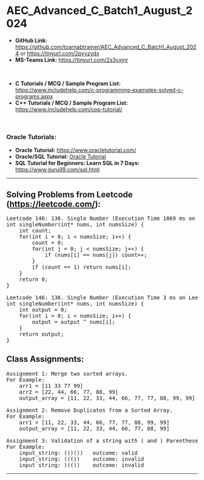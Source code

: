 # AEC_Advanced_C_Batch1_August_2024

* **GitHub Link:** https://github.com/toarnabtrainer/AEC_Advanced_C_Batch1_August_2024 or https://tinyurl.com/2pvyzydx
* **MS-Teams Link:** https://tinyurl.com/2s3yxjnr

<br>

* **C Tutorials / MCQ / Sample Program List:** https://www.includehelp.com/c-programming-examples-solved-c-programs.aspx
* **C++ Tutorials / MCQ / Sample Program List:** https://www.includehelp.com/cpp-tutorial/

<br>

### Oracle Tutorials:
* **Oracle Tutorial:** https://www.oracletutorial.com/
* **Oracle/SQL Tutorial:** [Oracle Tutorial](https://dhangadhimun.gov.np/sites/dhangadhimun.gov.np/files/oracle_tut1.pdf)
* **SQL Tutorial for Beginners: Learn SQL in 7 Days:** https://www.guru99.com/sql.html

<hr>

## Solving Problems from Leetcode (https://leetcode.com/):

<pre>
Leetcode 146: 136. Single Number (Execution Time 1069 ms on Leetcode Portal)
int singleNumber(int* nums, int numsSize) {
    int count;
    for(int i = 0; i < numsSize; i++) {
        count = 0;
        for(int j = 0; j < numsSize; j++) {
            if (nums[i] == nums[j]) count++;
        }
        if (count == 1) return nums[i];
    }
    return 0;
}

Leetcode 146: 136. Single Number (Execution Time 3 ms on Leetcode Portal)
int singleNumber(int* nums, int numsSize) {
    int output = 0;
    for(int i = 0; i < numsSize; i++) {
        output = output ^ nums[i];
    }
    return output;
}
</pre>

## Class Assignments:

<pre>
Assignment 1: Merge two sorted arrays.
For Example:
    arr1 = [11 33 77 99]
    arr2 = [22, 44, 66, 77, 88, 99]
    output_array = [11, 22, 33, 44, 66, 77, 77, 88, 99, 99]

Assignment 2: Remove Duplicates from a Sorted Array.
For Example:
    arr1 = [11, 22, 33, 44, 66, 77, 77, 88, 99, 99]
    output_array = [11, 22, 33, 44, 66, 77, 88, 99]

Assignment 3: Validation of a string with ( and ) Parentheses.
For Example:
    input_string: (()())   outcome: valid
    input_string: ((())    outcome: invalid
    input_string: )(())    outcome: invalid
</pre>

<hr>
